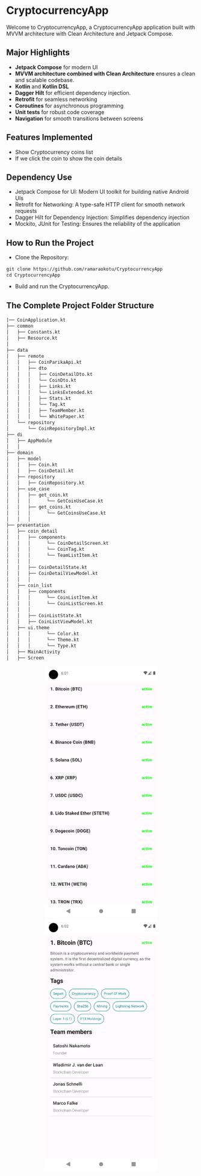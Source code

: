 # CryptocurrencyApp

Welcome to CryptocurrencyApp, a CryptocurrencyApp application built with MVVM architecture with Clean Architecture and Jetpack Compose.

## Major Highlights

- **Jetpack Compose** for modern UI
- **MVVM architecture combined with Clean Architecture** ensures a clean and scalable codebase.
- **Kotlin** and **Kotlin DSL**
- **Dagger Hilt** for efficient dependency injection.
- **Retrofit** for seamless networking
- **Coroutines** for asynchronous programming
- **Unit tests** for robust code coverage
- **Navigation** for smooth transitions between screens

## Features Implemented

- Show Cryptocurrency coins list
- If we click the coin to show the coin details 

## Dependency Use

- Jetpack Compose for UI: Modern UI toolkit for building native Android UIs
- Retrofit for Networking: A type-safe HTTP client for smooth network requests
- Dagger Hilt for Dependency Injection: Simplifies dependency injection
- Mockito, JUnit for Testing: Ensures the reliability of the application

## How to Run the Project

- Clone the Repository:
```
git clone https://github.com/ramaraokotu/CryptocurrencyApp
cd CryptocurrencyApp
```
- Build and run the CryptocurrencyApp.

## The Complete Project Folder Structure

```
|── CoinApplication.kt
├── common
│   ├── Constants.kt
│   ├── Resource.kt
│  
├── data
│   ├── remote
│   │   ├── CoinParikaApi.kt
│   │   ├── dto
│   │   │   ├── CoinDetailDto.kt
│   │   │   └── CoinDto.kt
│   │   │   ├── Links.kt
│   │   │   └── LinksExtended.kt
│   │   │   ├── Stats.kt
│   │   │   └── Tag.kt
│   │   │   ├── TeamMember.kt
│   │   │   └── WhitePaper.kt
│   └── repository
│       └── CoinRepositoryImpl.kt
├── di
│   ├── AppModule
│   │   
├── domain
│   ├── model
│   │   ├── Coin.kt
│   │   ├── CoinDetail.kt
│   ├── repository
│   │   ├── CoinRepository.kt
│   ├── use_case
│   │   ├── get_coin.kt
│   │   │      └── GetCoinUseCase.kt
│   │   ├── get_coins.kt
│   │   │      └── GetCoinsUseCase.kt
│   │   │   
├── presentation
│   ├── coin_detail
│   │   ├── components
│   │   │      └── CoinDetailScreen.kt
│   │   │      └── CoinTag.kt
│   │   │      └── TeamListItem.kt
│   │   │   
│   │   ├── CoinDetailState.kt
│   │   ├── CoinDetailViewModel.kt
│   │   │   
│   ├── coin_list
│   │   ├── components
│   │   │      └── CoinListItem.kt
│   │   │      └── CoinListScreen.kt
│   │   │   
│   │   ├── CoinListState.kt
│   │   ├── CoinListViewModel.kt
│   ├── ui.theme
│   │   │      └── Color.kt
│   │   │      └── Theme.kt
│   │   │      └── Type.kt
│   ├── MainActivity
│   ├── Screen    
```

<p align="center">
  <img alt="screenshot1" src="https://github.com/ramaraokotu/CryptocurrencyApp/blob/main/app/src/main/assets/cryptocurrency_coins_list.png?raw=true" width="300">
  <img alt="screenshot2" src="https://github.com/ramaraokotu/CryptocurrencyApp/blob/main/app/src/main/assets/cryptocurrency_coin_detail.png?raw=true" width="300">
</p>


